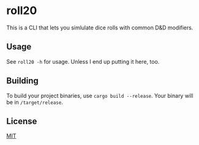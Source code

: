 # roll20

This is a CLI that lets you simlulate dice rolls with common D&D modifiers.

## Usage

See `roll20 -h` for usage. Unless I end up putting it here, too.

## Building

To build your project binaries, use `cargo build --release`. Your binary will be in `/target/release`.

## License
[MIT](https://choosealicense.com/licenses/mit/)